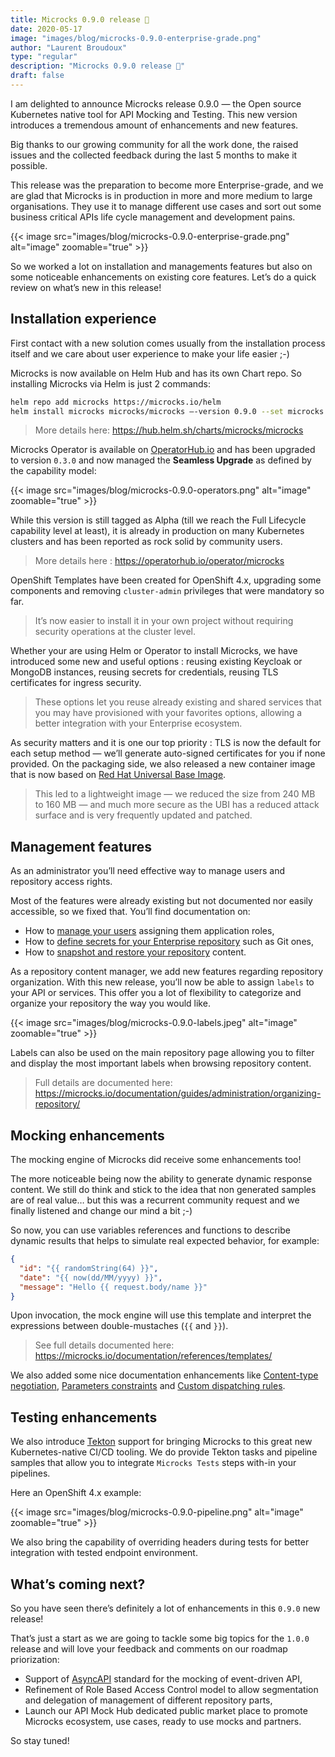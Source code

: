 ```yaml
---
title: Microcks 0.9.0 release 🚀
date: 2020-05-17
image: "images/blog/microcks-0.9.0-enterprise-grade.png"
author: "Laurent Broudoux"
type: "regular"
description: "Microcks 0.9.0 release 🚀"
draft: false
---
```


I am delighted to announce Microcks release 0.9.0 — the Open source Kubernetes native tool for API Mocking and Testing. This new version introduces a tremendous amount of enhancements and new features.

Big thanks to our growing community for all the work done, the raised issues and the collected feedback during the last 5 months to make it possible.

This release was the preparation to become more Enterprise-grade, and we are glad that Microcks is in production in more and more medium to large organisations. They use it to manage different use cases and sort out some business critical APIs life cycle management and development pains.

{{< image src="images/blog/microcks-0.9.0-enterprise-grade.png" alt="image" zoomable="true" >}}

So we worked a lot on installation and managements features but also on some noticeable enhancements on existing core features.
Let’s do a quick review on what’s new in this release!

## Installation experience

First contact with a new solution comes usually from the installation process itself and we care about user experience to make your life easier ;-)

Microcks is now available on Helm Hub and has its own Chart repo. So installing Microcks via Helm is just 2 commands:

```sh
helm repo add microcks https://microcks.io/helm
helm install microcks microcks/microcks —-version 0.9.0 --set microcks.url=microcks.$(minikube ip).nip.io,keycloak.url=keycloak.$(minikube ip).nip.io
```

> More details here: https://hub.helm.sh/charts/microcks/microcks

Microcks Operator is available on [OperatorHub.io](https://operatorhub.io/operator/microcks) and has been upgraded to version `0.3.0` and now managed the **Seamless Upgrade** as defined by the capability model:

{{< image src="images/blog/microcks-0.9.0-operators.png" alt="image" zoomable="true" >}}

While this version is still tagged as Alpha (till we reach the Full Lifecycle capability level at least), it is already in production on many Kubernetes clusters and has been reported as rock solid by community users.

> More details here : https://operatorhub.io/operator/microcks

OpenShift Templates have been created for OpenShift 4.x, upgrading some components and removing `cluster-admin` privileges that were mandatory so far.

> It’s now easier to install it in your own project without requiring security operations at the cluster level.

Whether your are using Helm or Operator to install Microcks, we have introduced some new and useful options : reusing existing Keycloak or MongoDB instances, reusing secrets for credentials, reusing TLS certificates for ingress security.

> These options let you reuse already existing and shared services that you may have provisioned with your favorites options, allowing a better integration with your Enterprise ecosystem.

As security matters and it is one our top priority : TLS is now the default for each setup method — we’ll generate auto-signed certificates for you if none provided. On the packaging side, we also released a new container image that is now based on [Red Hat Universal Base Image](https://developers.redhat.com/products/rhel/ubi/).

> This led to a lightweight image — we reduced the size from 240 MB to 160 MB — and much more secure as the UBI has a reduced attack surface and is very frequently updated and patched.

## Management features

As an administrator you’ll need effective way to manage users and repository access rights.

Most of the features were already existing but not documented nor easily accessible, so we fixed that. You’ll find documentation on:

* How to [manage your users](/documentation/guides/administration/users/) assigning them application roles,
* How to [define secrets for your Enterprise repository](/documentation/guides/administration/secrets/) such as Git ones,
* How to [snapshot and restore your repository](/documentation/guides/administration/snapshots/) content.

As a repository content manager, we add new features regarding repository organization. With this new release, you’ll now be able to assign `labels` to your API or services. This offer you a lot of flexibility to categorize and organize your repository the way you would like.

{{< image src="images/blog/microcks-0.9.0-labels.jpeg" alt="image" zoomable="true" >}}

Labels can also be used on the main repository page allowing you to filter and display the most important labels when browsing repository content.

> Full details are documented here: https://microcks.io/documentation/guides/administration/organizing-repository/

## Mocking enhancements

The mocking engine of Microcks did receive some enhancements too!

The more noticeable being now the ability to generate dynamic response content. We still do think and stick to the idea that non generated samples are of real value… but this was a recurrent community request and we finally listened and change our mind a bit ;-)

So now, you can use variables references and functions to describe dynamic results that helps to simulate real expected behavior, for example:

```json
{
  "id": "{{ randomString(64) }}",
  "date": "{{ now(dd/MM/yyyy) }}",
  "message": "Hello {{ request.body/name }}"
}
```

Upon invocation, the mock engine will use this template and interpret the expressions between double-mustaches (`{{` and `}}`).

> See full details documented here: https://microcks.io/documentation/references/templates/

We also added some nice documentation enhancements like [Content-type negotiation](https://microcks.io/documentation/tutorials/getting-started/#viewing-an-api), [Parameters constraints](/documentation/guides/usage/mocks-constraints/) and [Custom dispatching rules](/documentation/explanations/dispatching/).

## Testing enhancements

We also introduce [Tekton](https://tekton.dev/) support for bringing Microcks to this great new Kubernetes-native CI/CD tooling. We do provide Tekton tasks and pipeline samples that allow you to integrate `Microcks Tests` steps with-in your pipelines.

Here an OpenShift 4.x example:

{{< image src="images/blog/microcks-0.9.0-pipeline.png" alt="image" zoomable="true" >}}

We also bring the capability of overriding headers during tests for better integration with tested endpoint environment.

## What’s coming next?

So you have seen there’s definitely a lot of enhancements in this `0.9.0` new release!

That’s just a start as we are going to tackle some big topics for the `1.0.0` release and will love your feedback and comments on our roadmap priorization:

* Support of [AsyncAPI](https://www.asyncapi.com/) standard for the mocking of event-driven API,
* Refinement of Role Based Access Control model to allow segmentation and delegation of management of different repository parts,
* Launch our API Mock Hub dedicated public market place to promote Microcks ecosystem, use cases, ready to use mocks and partners.

So stay tuned!
